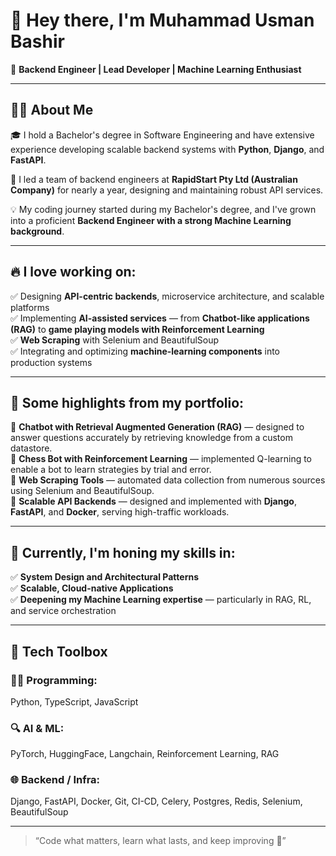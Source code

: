 # 👋 Hey there, I'm **Muhammad Usman Bashir**

🚀 **Backend Engineer | Lead Developer | Machine Learning Enthusiast**

---

## 🧑‍🏫 About Me

🎓 I hold a Bachelor's degree in Software Engineering and have extensive experience developing scalable backend systems with **Python**, **Django**, and **FastAPI**.

🚀 I led a team of backend engineers at **RapidStart Pty Ltd (Australian Company)** for nearly a year, designing and maintaining robust API services.

💡 My coding journey started during my Bachelor's degree, and I've grown into a proficient **Backend Engineer with a strong Machine Learning background**.

---

## 🔥 I love working on:

✅ Designing **API-centric backends**, microservice architecture, and scalable platforms  
✅ Implementing **AI-assisted services** — from **Chatbot-like applications (RAG)** to **game playing models with Reinforcement Learning**  
✅ **Web Scraping** with Selenium and BeautifulSoup  
✅ Integrating and optimizing **machine-learning components** into production systems  

---

## 🧪 Some highlights from my portfolio:

🚀 **Chatbot with Retrieval Augmented Generation (RAG)** — designed to answer questions accurately by retrieving knowledge from a custom datastore.  
🚀 **Chess Bot with Reinforcement Learning** — implemented Q-learning to enable a bot to learn strategies by trial and error.  
🚀 **Web Scraping Tools** — automated data collection from numerous sources using Selenium and BeautifulSoup.  
🚀 **Scalable API Backends** — designed and implemented with **Django**, **FastAPI**, and **Docker**, serving high-traffic workloads.

---

## 🌱 Currently, I'm honing my skills in:

✅ **System Design and Architectural Patterns**  
✅ **Scalable, Cloud-native Applications**  
✅ **Deepening my Machine Learning expertise** — particularly in RAG, RL, and service orchestration  

---

## 🧰 Tech Toolbox

### 🧑‍💻 **Programming:**  
Python, TypeScript, JavaScript  

### 🔍 **AI & ML:**  
PyTorch, HuggingFace, Langchain, Reinforcement Learning, RAG  

### 🌐 **Backend / Infra:**  
Django, FastAPI, Docker, Git, CI-CD, Celery, Postgres, Redis, Selenium, BeautifulSoup  

---

> “Code what matters, learn what lasts, and keep improving 🚀”

